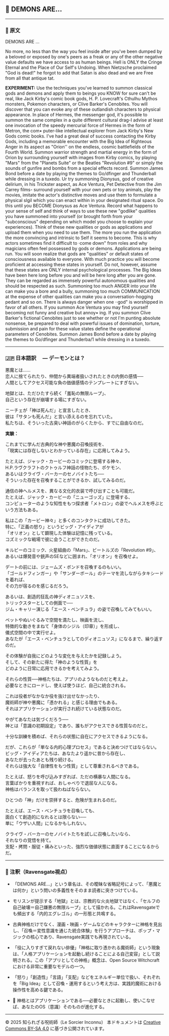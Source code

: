 
## 🧛 DEMONS ARE...

---

### 🧛 原文

DEMONS ARE ... 

No more, no less than the way you feel inside after you've been dumped by a beloved or exposed by one's peers as a freak or any of the other negative value defaults we have access to as human beings. Hell is ONLY the Cringe Eternal and the Place of Our Self's Undoing. When Nietzsche proclaimed "God is dead!" he forgot to add that Satan is also dead and we are Free from all that antique tat.

**EXPERIMENT:**
Use the techniques you've learned to summon classical gods and demons and apply them to beings you KNOW for sure can't be real, like Jack Kirby's comic book gods, H. P. Lovecraft's Cthulhu Mythos monsters, Pokemon characters, or Clive Barker's Cenobites. You will discover that you can evoke any of these outlandish characters to physical appearance. In place of Hermes, the messenger god, it's possible to summon the same complex in a quite different cultural drag-I advise at least one invocation of the speedy mercurial force of Hermes in the form of Metron, the com• puter-like intellectual explorer from Jack Kirby's New Gods comic books. I've had a great deal of success contacting the Kirby Gods, including a memorable encounter with the Big Idea of Righteous Anger in its aspect as "Orion'' on the endless, cosmic battlefields of the Fourth World. Summon warrior strength and martial energy in the form of Orion by surrounding yourself with images from Kirby comics, by playing "Mars" from the "Planets Suite" or the Beatles "Revolution #9" or simply the sounds of gunfire and bombs from a special effects record.
Summon James Bond before a date by playing the themes to Go/dfinger and Thunderball while dressing in a tuxedo. Ur try summoning Dionysus, god of creative delirium, in his Trickster aspect, as Ace Ventura, Pet Detective from the Jim Carrey films- surround yourself with your own pets or toy animals, play the movies, imitate the actor's distinctive moves and use them to formulate a physical slgil which you can enact within in your designated ritual space. Do this until you BECOME Dionysus as Ace Ventura. Record what happens to your sense of self and think of ways to use these new "godlike" qualities you have summoned into yourself (or brought forth from your "subconscious" depending on which model you choose to explain your experiences). Think of these new qualities or gods as applications and upload them when you need to use them. The more you run the application the more convincing and intrinsic to
Self it seems to become. This is why actors sometimes find it difficult to ·come down" from roles and why magicians often feel possessed by gods or demons. Applications are being run. You will soon realize that gods are "qualities" or default states of consciousness available to everyone. With much practice you will become proficient at accessing these states in yourself. Do not, however, assume that these states are ONLY internal psychological processes. The Big Ideas have been here long before you and will be here long after you are gone. They can be regarded as immensely powerful autonomous qualities and should be respected as such. Summoning too much ANGER into your life can make you a bore and a bully, summoning too much COMMUNICATION at the expense of other qualities can make you a conversation-hogging pedant and so on.
There is always danger when one ··god" is worshipped in favor of all others. If you summon Ace Ventura you may find yourself becoming not funny and creative but annoy• ing. If you summon Clive Barker's fictional Cenobites just to see whether or not I'm punting absolute nonsense, be prepared to deal with powerful issues of domination, torture, submission and pain for these value states define the operational parameters of Cenobites.
Summon James Bond before a date by playing the themes to Go/dfinger and Thunderba/1 while dressing in a tuxedo.

---

### 🇯🇵 日本語訳　 — デーモンとは？

悪魔とは……  
恋人に捨てられたり、仲間から異端者扱いされたときの内側の感情──  
人間としてアクセス可能な負の価値感情のテンプレートにすぎない。

地獄とは、ただひたすら続く「羞恥の無限ループ」、  
自己という存在が崩壊する場にすぎない。

ニーチェが「神は死んだ」と宣言したとき、  
彼は「サタンも死んだ」と言い添えるのを忘れていた。  
私たちは、そういった古臭い神話のがらくたから、すでに自由なのだ。

**実験：**

これまでに学んだ古典的な神や悪魔の召喚技術を、  
「現実には存在しないとわかっている存在」に応用してみよう。

たとえば、ジャック・カービーのコミックに登場する神々、  
H.P.ラヴクラフトのクトゥルフ神話の怪物たち、ポケモン、  
あるいはクライヴ・バーカーのセノバイトたち──  
そういった存在を召喚することができるか、試してみるのだ。

通信の神ヘルメスを、異なる文化的衣装で呼び出すことも可能だ。  
たとえば、ジャック・カービーの「ニューゴッズ」に登場する、  
コンピューターのような知性をもつ探求者「メトロン」の姿でヘルメスを呼ぶという方法もある。

私はこの「カービー神々」と多くのコンタクトに成功してきた。  
特に、「正義の怒り」というビッグ・アイディアが  
「オリオン」として顕現した体験は記憶に残っている。  
コズミックな戦場で彼に会うことができたのだ。

キルビーのコミック、火星組曲の「Mars」、ビートルズの「Revolution #9」、  
あるいは爆発音や銃声のSEなどに囲まれ、「オリオン」を召喚せよ。

デートの前には、ジェームズ・ボンドを召喚するのもいい。  
「ゴールドフィンガー」や「サンダーボール」のテーマを流しながらタキシードを着れば、  
その力が宿るのを感じるだろう。

あるいは、創造的狂乱の神ディオニュソスを、  
トリックスターとしての側面で──  
ジム・キャリー演じる「エース・ベンチュラ」の姿で召喚してみてもいい。

ペットやぬいぐるみで空間を満たし、映画を流し、  
特徴的な動きをまねて「身体のシジル（印章）」を形成し、  
儀式空間の中で実行せよ。  
あなたが「エース・ベンチュラとしてのディオニュソス」になるまで、繰り返すのだ。

その体験が自我にどのような変化を与えたかを記録しよう。  
そして、その新たに得た「神のような性質」を  
どのように日常に応用できるかを考えてみよう。

それらの性質──神格たちは、アプリのようなものだと考えよ。  
必要なときにロードし、使えば使うほど、自己に統合される。

これは役者がなかなか役を抜け出せなかったり、  
魔術師が神や悪魔に「憑かれる」と感じる理由でもある。  
それはアプリケーションが実行され続けている状態なのだ。

やがてあなたは気づくだろう──  
神とは「意識の初期設定」であり、誰もがアクセスできる性質なのだと。

十分な訓練を積めば、それらの状態に自在にアクセスできるようになる。

だが、これらが「単なる内的心理プロセス」であると決めつけてはならない。  
ビッグ・アイディアたちは、あなたより遥かに昔から存在し、  
あなたが去ったあとも残り続ける。  
それらは強大な「自律性をもつ性質」として尊重されるべきである。

たとえば、怒りを呼び込みすぎれば、ただの横暴な人間になる。  
言葉ばかりを重視すれば、おしゃべりで退屈な人になる。  
神格はバランスを取って扱わねばならない。

ひとつの「神」だけを崇拝すると、危険が生まれるのだ。

たとえば、エース・ベンチュラを召喚しても、  
面白くて創造的になれるとは限らない──  
単に「ウザい人間」になるかもしれない。

クライヴ・バーカーのセノバイトたちを試しに召喚したいなら、  
それなりの覚悟を持て。  
支配・拷問・服従・痛みといった、強烈な価値状態に直面することになるからだ。

---

### 🐌 注釈（Ravensgate視点）

- 「DEMONS ARE...」という章名は、その曖昧な省略記号によって、「悪魔とは何か」という問いの多義性をそのまま読者に突きつけている。
- モリスンが提示する「地獄」とは、宗教的な火炎地獄ではなく、「セルフの自己破壊＝自己嫌悪の無限ループ」として描かれる。これはRavensgateでも頻出する「内的エグレゴル」の一形態と共鳴する。
- 古典神格だけでなく、漫画・映画・ゲームなどのキャラクターに神格を見出し、「召喚＝変性意識を通じた統合体験」を行うアプローチは、ポップ・マジックの核心であり、Ravensgate実践でも再現されている。
- 「役に入りすぎて戻れない俳優」「神格に取り憑かれる魔術師」という現象は、「人格アプリケーションを起動し続けることによる自己変容」として説明される。この「アプリとしての神格」概念は、Open Source Witchcraftにおける非常に重要なモデルの一つ。
- 「怒り」「創造性」「言語」「支配」などをエネルギー単位で扱い、それぞれを「Big Idea」として召喚・運用するという考え方は、実践的魔術における操作性を高める鍵である。

- 💾 神格とはアプリケーションである──必要なときに起動し、使いこなせば、あなたのOS（意識）そのものが進化する。

---

© 2025 知られざる呪術師（Le Sorcier Inconnu） 
本ドキュメントは [Creative Commons BY-SA 4.0](https://creativecommons.org/licenses/by-sa/4.0/deed.ja) に基づき公開されています。
